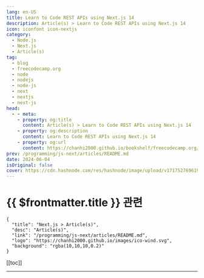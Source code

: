 ```yaml
---
lang: en-US
title: Learn to Code REST APIs using Next.js 14
description: Article(s) > Learn to Code REST APIs using Next.js 14
icon: iconfont icon-nextjs
category: 
  - Node.js
  - Next.js
  - Article(s)
tag: 
  - blog
  - freecodecamp.org
  - node
  - nodejs
  - node-js
  - next
  - nextjs
  - next-js
head:
  - - meta:
    - property: og:title
      content: Article(s) > Learn to Code REST APIs using Next.js 14
    - property: og:description
      content: Learn to Code REST APIs using Next.js 14
    - property: og:url
      content: https://chanhi2000.github.io/bookshelf/freecodecamp.org/learn-to-code-rest-apis-using-nextjs-14.html
prev: /programming/js-next/articles/README.md
date: 2024-06-04
isOriginal: false
cover: https://cdn.hashnode.com/res/hashnode/image/upload/v1717527696192/1bc5ab3c-8c43-41d9-aa97-890c70938a27.png
---
```


# {{ $frontmatter.title }} 관련

```component VPCard
{
  "title": "Next.js > Article(s)",
  "desc": "Article(s)",
  "link": "/programming/js-next/articles/README.md",
  "logo": "https://chanhi2000.github.io/images/ico-wind.svg",
  "background": "rgba(10,10,10,0.2)"
}
```

[[toc]]

---

<SiteInfo
  name="Learn to Code REST APIs using Next.js 14"
  desc="We just posted a new course on the freeCodeCamp.org YouTube channel that is designed to help you master the creation of RESTful APIs using Next.js 14, a popular React framework. Umair Jameel developed this course. Next.js is a framework built on top ..."
  url="https://freecodecamp.org/news/learn-to-code-rest-apis-using-nextjs-14/"
  logo="https://cdn.freecodecamp.org/universal/favicons/favicon.ico"
  preview="https://cdn.hashnode.com/res/hashnode/image/upload/v1717527696192/1bc5ab3c-8c43-41d9-aa97-890c70938a27.png"/>

<!-- TODO: 작성 -->

